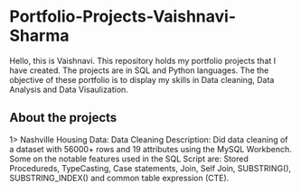 # Portfolio-Projects-Vaishnavi-Sharma
Hello, this is Vaishnavi. This repository holds my portfolio projects that I have created. 
The projects are in SQL and Python languages. 
The the objective of these portfolio is to display my skills in Data cleaning, Data Analysis and Data Visaulization.

About the projects
---------------------
1> Nashville Housing Data: Data Cleaning 
Description: Did data cleaning of a dataset with 56000+ rows and 19 attributes using the MySQL Workbench. 
Some on the notable features used in the SQL Script are: Stored Procedureds, TypeCasting, Case statements, Join, Self Join, SUBSTRING(), SUBSTRING_INDEX() and common table expression (CTE).


